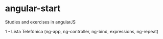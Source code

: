 # angular-start
Studies and exercises in angularJS

1 - Lista Telefônica (ng-app, ng-controller, ng-bind, expressions, ng-repeat)
